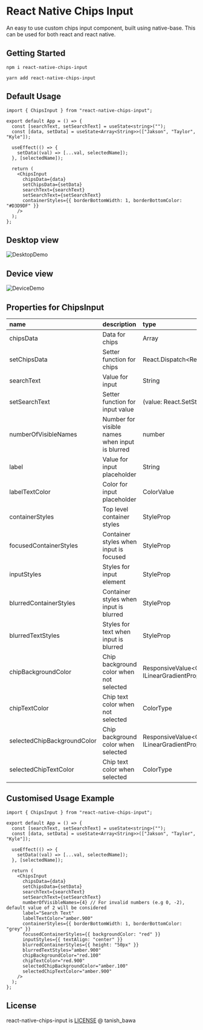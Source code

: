 # React Native Chips Input

An easy to use custom chips input component, built using native-base. This can be used for both react and react native.

## Getting Started

`npm i react-native-chips-input`

`yarn add react-native-chips-input`

## Default Usage

```JSX
import { ChipsInput } from "react-native-chips-input";

export default App = () => {
  const [searchText, setSearchText] = useState<string>("");
  const [data, setData] = useState<Array<String>>(["Jakson", "Taylor", "Kyle"]);

  useEffect(() => {
    setData((val) => [...val, selectedName]);
  }, [selectedName]);

  return (
    <ChipsInput
      chipsData={data}
      setChipsData={setData}
      searchText={searchText}
      setSearchText={setSearchText}
      containerStyles={{ borderBottomWidth: 1, borderBottomColor: "#D3D9DF" }}
    />
  );
};
```

## Desktop view

![DesktopDemo](https://github.com/tanishbawa/react-native-chips/assets/44227602/e41d2848-1fcd-4805-8e90-456beaa6db1e)

## Device view

![DeviceDemo](https://github.com/tanishbawa/react-native-chips/assets/44227602/a77e4a6a-418d-4af5-9bd6-e3c247732bc0)

## Properties for ChipsInput

| name                        | description                                    | type                                               | Required |
| :-------------------------- | :--------------------------------------------- | :------------------------------------------------- | :------- |
| chipsData                   | Data for chips                                 | Array<String>                                      | True     |
| setChipsData                | Setter function for chips                      | React.Dispatch<React.SetStateAction<String[]>>     | True     |
| searchText                  | Value for input                                | String                                             | True     |
| setSearchText               | Setter function for input value                | (value: React.SetStateAction<string>) => void      | True     |
| numberOfVisibleNames        | Number for visible names when input is blurred | number                                             | False    |
| label                       | Value for input placeholder                    | String                                             | False    |
| labelTextColor              | Color for input placeholder                    | ColorValue                                         | False    |
| containerStyles             | Top level container styles                     | StyleProp<ViewStyle>                               | False    |
| focusedContainerStyles      | Container styles when input is focused         | StyleProp<ViewStyle>                               | False    |
| inputStyles                 | Styles for input element                       | StyleProp<TextStyle>                               | False    |
| blurredContainerStyles      | Container styles when input is blurred         | StyleProp<ViewStyle>                               | False    |
| blurredTextStyles           | Styles for text when input is blurred          | StyleProp<TextStyle>                               | False    |
| chipBackgroundColor         | Chip background color when not selected        | ResponsiveValue<ColorType \| ILinearGradientProps> | False    |
| chipTextColor               | Chip text color when not selected              | ColorType                                          | False    |
| selectedChipBackgroundColor | Chip background color when selected            | ResponsiveValue<ColorType \| ILinearGradientProps> | False    |
| selectedChipTextColor       | Chip text color when selected                  | ColorType                                          | False    |

## Customised Usage Example

```JSX
import { ChipsInput } from "react-native-chips-input";

export default App = () => {
  const [searchText, setSearchText] = useState<string>("");
  const [data, setData] = useState<Array<String>>(["Jakson", "Taylor", "Kyle"]);

  useEffect(() => {
    setData((val) => [...val, selectedName]);
  }, [selectedName]);

  return (
    <ChipsInput
      chipsData={data}
      setChipsData={setData}
      searchText={searchText}
      setSearchText={setSearchText}
      numberOfVisibleNames={4} // For invalid numbers (e.g 0, -2), default value of 2 will be considered
      label="Search Text"
      labelTextColor="amber.900"
      containerStyles={{ borderBottomWidth: 1, borderBottomColor: "grey" }}
      focusedContainerStyles={{ backgroundColor: "red" }}
      inputStyles={{ textAlign: "center" }}
      blurredContainerStyles={{ height: "50px" }}
      blurredTextStyles="amber.900"
      chipBackgroundColor="red.100"
      chipTextColor="red.900"
      selectedChipBackgroundColor="amber.100"
      selectedChipTextColor="amber.900"
    />
  );
};
```

## License

react-native-chips-input is [LICENSE](LICENSE.MD) @ tanish_bawa
